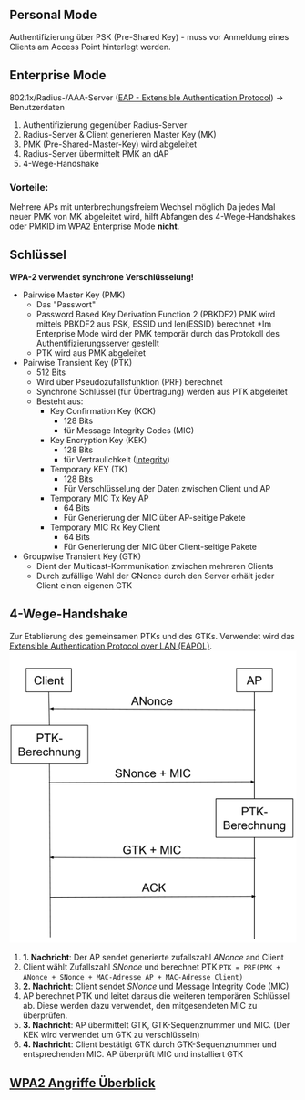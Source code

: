 ## Personal Mode
Authentifizierung über PSK (Pre-Shared Key) - muss vor Anmeldung eines Clients am Access Point hinterlegt werden.

## Enterprise Mode
802.1x/Radius-/AAA-Server ([EAP - Extensible Authentication Protocol](EAP%20-%20Extensible%20Authentication%20Protocol)) -> Benutzerdaten
1. Authentifizierung gegenüber Radius-Server
2. Radius-Server & Client generieren Master Key (MK)
3. PMK (Pre-Shared-Master-Key) wird abgeleitet
4. Radius-Server übermittelt PMK an dAP
5. 4-Wege-Handshake
### Vorteile:
Mehrere APs mit unterbrechungsfreiem Wechsel möglich
Da jedes Mal neuer PMK von MK abgeleitet wird, hilft Abfangen des 4-Wege-Handshakes oder PMKID im WPA2 Enterprise Mode **nicht**.

## Schlüssel
**WPA-2 verwendet synchrone Verschlüsselung!**
- Pairwise Master Key (PMK)
	- Das "Passwort"
	- Password Based Key Derivation Function 2 (PBKDF2)
		PMK wird mittels PBKDF2 aus PSK, ESSID und len(ESSID) berechnet
		*Im Enterprise Mode wird der PMK temporär durch das Protokoll des Authentifizierungsserver gestellt
	- PTK wird aus PMK abgeleitet
- Pairwise Transient Key (PTK)
	- 512 Bits
	- Wird über Pseudozufallsfunktion (PRF) berechnet
	- Synchrone Schlüssel (für Übertragung) werden aus PTK abgeleitet
	- Besteht aus:
		- Key Confirmation Key (KCK)
			- 128 Bits
			- für Message Integrity Codes (MIC)
		- Key Encryption Key (KEK)
			- 128 Bits
			- für Vertraulichkeit ([Integrity](Integrity))
		- Temporary KEY (TK)
			- 128 Bits
			- Für Verschlüsselung der Daten zwischen Client und AP
		- Temporary MIC Tx Key AP
			- 64 Bits
			- Für Generierung der MIC über AP-seitige Pakete
		- Temporary MIC Rx Key Client
			- 64 Bits
			- Für Generierung der MIC über Client-seitige Pakete
- Groupwise Transient Key (GTK)
	- Dient der Multicast-Kommunikation zwischen mehreren Clients
	- Durch zufällige Wahl der GNonce durch den Server erhält jeder Client einen eigenen GTK
## 4-Wege-Handshake
Zur Etablierung des gemeinsamen PTKs und des GTKs.
Verwendet wird das [Extensible Authentication Protocol over LAN (EAPOL)](Extensible%20Authentication%20Protocol%20over%20LAN%20(EAPOL)).
![4-Way-Handshake](4-Way-Handshake.png)
1. **1. Nachricht**: Der AP sendet generierte zufallszahl *ANonce* and Client
2. Client wählt Zufallszahl *SNonce* und berechnet PTK
	`PTK = PRF(PMK + ANonce + SNonce + MAC-Adresse AP + MAC-Adresse Client)`
3. **2. Nachricht**: Client sendet *SNonce* und Message Integrity Code (MIC)
4. AP berechnet PTK und leitet daraus die weiteren temporären Schlüssel ab. Diese werden dazu verwendet, den mitgesendeten MIC zu überprüfen.
5. **3. Nachricht**: AP übermittelt GTK, GTK-Sequenznummer und MIC. (Der KEK wird verwendet um GTK zu verschlüsseln)
6. **4. Nachricht**: Client bestätigt GTK durch GTK-Sequenznummer und entsprechenden MIC. AP überprüft MIC und installiert GTK
## [WPA2 Angriffe Überblick](WPA2%20Angriffe%20Überblick.md)
